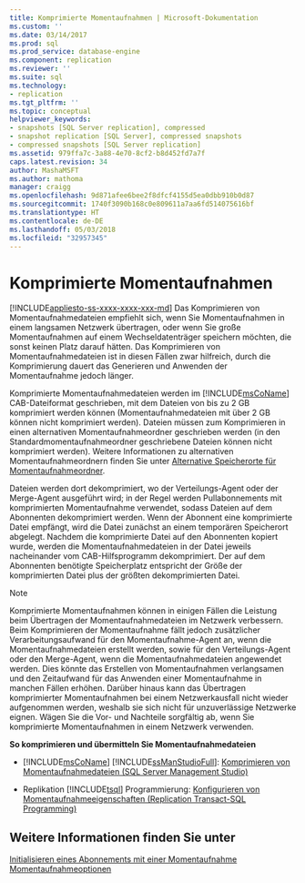 ```yaml
---
title: Komprimierte Momentaufnahmen | Microsoft-Dokumentation
ms.custom: ''
ms.date: 03/14/2017
ms.prod: sql
ms.prod_service: database-engine
ms.component: replication
ms.reviewer: ''
ms.suite: sql
ms.technology:
- replication
ms.tgt_pltfrm: ''
ms.topic: conceptual
helpviewer_keywords:
- snapshots [SQL Server replication], compressed
- snapshot replication [SQL Server], compressed snapshots
- compressed snapshots [SQL Server replication]
ms.assetid: 979ffa7c-3a88-4e70-8cf2-b8d452fd7a7f
caps.latest.revision: 34
author: MashaMSFT
ms.author: mathoma
manager: craigg
ms.openlocfilehash: 9d871afee6bee2f8dfcf4155d5ea0dbb910b0d87
ms.sourcegitcommit: 1740f3090b168c0e809611a7aa6fd514075616bf
ms.translationtype: HT
ms.contentlocale: de-DE
ms.lasthandoff: 05/03/2018
ms.locfileid: "32957345"
---
```

# <a name="compressed-snapshots"></a>Komprimierte Momentaufnahmen
[!INCLUDE[appliesto-ss-xxxx-xxxx-xxx-md](../../includes/appliesto-ss-xxxx-xxxx-xxx-md.md)]
  Das Komprimieren von Momentaufnahmedateien empfiehlt sich, wenn Sie Momentaufnahmen in einem langsamen Netzwerk übertragen, oder wenn Sie große Momentaufnahmen auf einem Wechseldatenträger speichern möchten, die sonst keinen Platz darauf hätten. Das Komprimieren von Momentaufnahmedateien ist in diesen Fällen zwar hilfreich, durch die Komprimierung dauert das Generieren und Anwenden der Momentaufnahme jedoch länger.  
  
 Komprimierte Momentaufnahmedateien werden im [!INCLUDE[msCoName](../../includes/msconame-md.md)] CAB-Dateiformat geschrieben, mit dem Dateien von bis zu 2 GB komprimiert werden können (Momentaufnahmedateien mit über 2 GB können nicht komprimiert werden). Dateien müssen zum Komprimieren in einen alternativen Momentaufnahmeordner geschrieben werden (in den Standardmomentaufnahmeordner geschriebene Dateien können nicht komprimiert werden). Weitere Informationen zu alternativen Momentaufnahmeordnern finden Sie unter [Alternative Speicherorte für Momentaufnahmeordner](../../relational-databases/replication/alternate-snapshot-folder-locations.md).  
  
 Dateien werden dort dekomprimiert, wo der Verteilungs-Agent oder der Merge-Agent ausgeführt wird; in der Regel werden Pullabonnements mit komprimierten Momentaufnahme verwendet, sodass Dateien auf dem Abonnenten dekomprimiert werden. Wenn der Abonnent eine komprimierte Datei empfängt, wird die Datei zunächst an einem temporären Speicherort abgelegt. Nachdem die komprimierte Datei auf den Abonnenten kopiert wurde, werden die Momentaufnahmedateien in der Datei jeweils nacheinander vom CAB-Hilfsprogramm dekomprimiert. Der auf dem Abonnenten benötigte Speicherplatz entspricht der Größe der komprimierten Datei plus der größten dekomprimierten Datei.  
  
> [!NOTE]  
>  Komprimierte Momentaufnahmen können in einigen Fällen die Leistung beim Übertragen der Momentaufnahmedateien im Netzwerk verbessern. Beim Komprimieren der Momentaufnahme fällt jedoch zusätzlicher Verarbeitungsaufwand für den Momentaufnahme-Agent an, wenn die Momentaufnahmedateien erstellt werden, sowie für den Verteilungs-Agent oder den Merge-Agent, wenn die Momentaufnahmedateien angewendet werden. Dies könnte das Erstellen von Momentaufnahmen verlangsamen und den Zeitaufwand für das Anwenden einer Momentaufnahme in manchen Fällen erhöhen. Darüber hinaus kann das Übertragen komprimierter Momentaufnahmen bei einem Netzwerkausfall nicht wieder aufgenommen werden, weshalb sie sich nicht für unzuverlässige Netzwerke eignen. Wägen Sie die Vor- und Nachteile sorgfältig ab, wenn Sie komprimierte Momentaufnahmen in einem Netzwerk verwenden.  
  
 **So komprimieren und übermitteln Sie Momentaufnahmedateien**  
  
-   [!INCLUDE[msCoName](../../includes/msconame-md.md)] [!INCLUDE[ssManStudioFull](../../includes/ssmanstudiofull-md.md)]: [Komprimieren von Momentaufnahmedateien &#40;SQL Server Management Studio&#41;](../../relational-databases/replication/publish/compress-snapshot-files-sql-server-management-studio.md)  
  
-   Replikation [!INCLUDE[tsql](../../includes/tsql-md.md)] Programmierung: [Konfigurieren von Momentaufnahmeeigenschaften &#40;Replication Transact-SQL Programming&#41;](../../relational-databases/replication/publish/configure-snapshot-properties-replication-transact-sql-programming.md)  
  
## <a name="see-also"></a>Weitere Informationen finden Sie unter  
 [Initialisieren eines Abonnements mit einer Momentaufnahme](../../relational-databases/replication/initialize-a-subscription-with-a-snapshot.md)   
 [Momentaufnahmeoptionen](../../relational-databases/replication/snapshot-options.md)  
  
  
